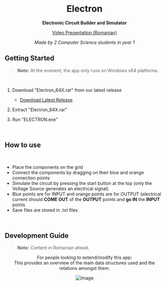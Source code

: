<div align = "center">

# Electron

<b>Electronic Circuit Builder and Simulator</b>

[Video Presentation (Romanian)](https://www.youtube.com/watch?v=p6TlDJz7GH0)


*Made by 2 Computer Science students in year 1*

</div>

## Getting Started
> **Note:** At the moment, the app only runs on Windows x64 platforms.
<br>

1. Download "Electron_64X.rar" from our latest release 
    - [Download Latest Release](https://github.com/mircea27c/Electron/releases/latest)

2. Extract "Electron_64X.rar"

3. Run "ELECTRON.exe"

<br>

## How to use

<br>

- Place the components on the grid
- Connect the components by dragging on their blue and orange connection points
- Simulate the circuit by pressing the start button at the top (only the Voltage Source generates an electrical signal)
- Blue points are for INPUT and orange points are for OUTPUT (electrical current should **COME OUT** of the **OUTPUT** points and **go IN** the **INPUT** points
- Save files are stored in .txt files
  
<br>

## Development Guide

> **Note:** Content in Romanian ahead.

<div align = "center">
  
For people looking to extend/modify this app:
<br>
This provides an overview of the main data structures used and the relations amongst them:

![Image](path/to/image.png)

</div>
